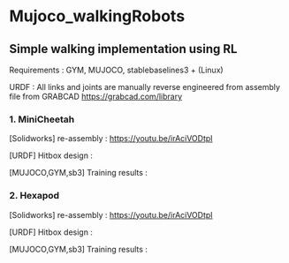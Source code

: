 # Mujoco_walkingRobots

## Simple walking implementation using RL

Requirements : GYM, MUJOCO, stablebaselines3 + (Linux)

URDF : All links and joints are manually reverse engineered from assembly file from GRABCAD
https://grabcad.com/library


### 1. MiniCheetah

[Solidworks] re-assembly : https://youtu.be/irAciVODtpI



[URDF] Hitbox design : 



[MUJOCO,GYM,sb3] Training results : 


### 2. Hexapod

[Solidworks] re-assembly : https://youtu.be/irAciVODtpI



[URDF] Hitbox design : 



[MUJOCO,GYM,sb3] Training results : 
